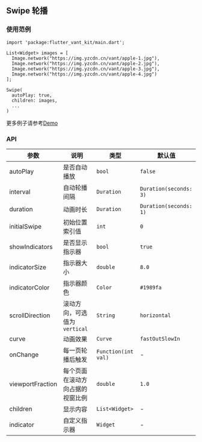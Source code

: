 ## Swipe 轮播

### 使用范例

```
import 'package:flutter_vant_kit/main.dart';

List<Widget> images = [
  Image.network("https://img.yzcdn.cn/vant/apple-1.jpg"),
  Image.network("https://img.yzcdn.cn/vant/apple-2.jpg"),
  Image.network("https://img.yzcdn.cn/vant/apple-3.jpg"),
  Image.network("https://img.yzcdn.cn/vant/apple-4.jpg")
];

Swipe(
  autoPlay: true,
  children: images,
  ...
)
```

更多例子请参考[Demo](https://github.com/benjaken/flutter_vant_kit/blob/master/example/lib/routes/demoSwipe.dart)

### API

| 参数 | 说明 | 类型 | 默认值 |
| ------------ | ------------ | ------------ | ------------ |
| autoPlay | 是否自动播放 | `bool` | `false` |
| interval | 自动轮播间隔 | `Duration` | `Duration(seconds: 3)` |
| duration | 动画时长 | `Duration` | `Duration(seconds: 1)` |
| initialSwipe | 初始位置索引值 | `int` | `0` |
| showIndicators | 是否显示指示器 | `bool` | `true` |
| indicatorSize | 指示器大小 | `double` | `8.0` |
| indicatorColor | 指示器颜色 | `Color` | `#1989fa` |
| scrollDirection | 滚动方向，可选值为`vertical` | `String` | `horizontal` |
| curve | 动画效果 | `Curve` | `fastOutSlowIn` |
| onChange | 每一页轮播后触发 | `Function(int val)` | - |
| viewportFraction | 每个页面在滚动方向占据的视窗比例 | `double` | `1.0` |
| children | 显示内容 | `List<Widget>` | - |
| indicator | 自定义指示器 | `Widget` | - |
